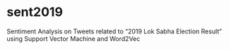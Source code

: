 # sent2019
Sentiment Analysis on Tweets related to “2019 Lok Sabha Election Result” using Support Vector Machine and Word2Vec
